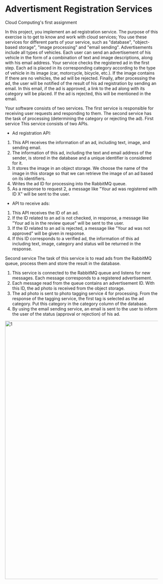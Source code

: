 # Advertisment Registration Services
Cloud Computing's first assignment

In this project, you implement an ad registration service. The purpose of this exercise is to get to know and work with cloud services; You use these services for different parts of your service, such as "database", "object-based storage", "image processing" and "email sending".
Advertisements include all types of vehicles. Each user can send an advertisement of his vehicle in the form of a combination of text and image descriptions, along with his email address. Your service checks the registered ad in the first step. Each ad is placed in its corresponding category according to the type of vehicle in its image (car, motorcycle, bicycle, etc.). If the image contains
If there are no vehicles, the ad will be rejected. Finally, after processing the ad, the user will be notified of the result of his ad registration by sending an email. In this email, if the ad is approved, a link to the ad along with its category will be placed. If the ad is rejected, this will be mentioned in the email.

Your software consists of two services. The first service is responsible for receiving user requests and responding to them. The second service has the task of processing (determining the category or rejecting the ad).
First service
This service consists of two APIs.
- Ad registration API:
1. This API receives the information of an ad, including text, image, and sending email.
2. The information of this ad, including the text and email address of the sender, is stored in the database and a unique identifier is considered for it.
3. It stores the image in an object storage. We choose the name of the image in this storage so that we can retrieve the image of an ad based on its identifiers. 
4. Writes the ad ID for processing into the RabbitMQ queue. 
5. As a response to request 2, a message like "Your ad was registered with ID X" will be sent to the user.

- API to receive ads:
1. This API receives the ID of an ad. 
2. If the ID related to an ad is not checked, in response, a message like "Your ad is in the review queue" will be sent to the user. 
3. If the ID related to an ad is rejected, a message like "Your ad was not approved" will be given in response. 
4. If this ID corresponds to a verified ad, the information of this ad including text, image, category and status will be returned in the response.

Second service
The task of this service is to read ads from the RabbitMQ queue, process them and store the result in the database. 
1. This service is connected to the RabbitMQ queue and listens for new messages. Each message corresponds to a registered advertisement. 
2. Each message read from the queue contains an advertisement ID. With this ID, the ad photo is received from the object storage. 
3. The ad photo is sent to photo tagging service 4 for processing. From the response of the tagging service, the first tag is selected as the ad category. Put this category in the category column of the database. 
4. By using the email sending service, an email is sent to the user to inform the user of the status (approval or rejection) of his ad.

<img width="852" alt="1" src="https://user-images.githubusercontent.com/71961438/201540370-806d9d6b-5b7b-44bd-8b1a-1b33537e5d87.png">

